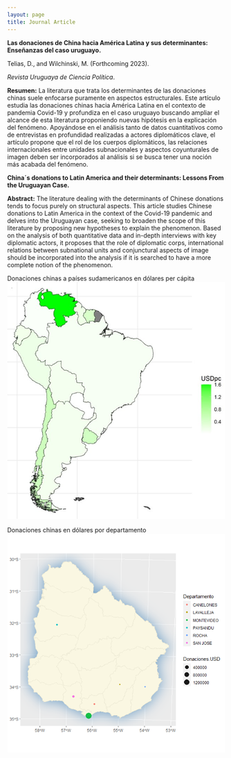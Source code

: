 ```yaml
---
layout: page
title: Journal Article
---
```


**Las donaciones de China hacia América Latina y sus determinantes: Enseñanzas del caso uruguayo.**

Telias, D., and Wilchinski, M. (Forthcoming 2023). 

*Revista Uruguaya de Ciencia Política*.

**Resumen:** La literatura que trata los determinantes de las donaciones chinas suele enfocarse puramente en aspectos estructurales. Este artículo estudia las donaciones chinas hacia América Latina en el contexto de pandemia Covid-19 y profundiza en el caso uruguayo buscando ampliar el alcance de esta literatura proponiendo nuevas hipótesis en la explicación del fenómeno. Apoyándose en el análisis tanto de datos cuantitativos como de entrevistas en profundidad realizadas a actores diplomáticos clave, el artículo propone que el rol de los cuerpos diplomáticos, las relaciones internacionales entre unidades subnacionales y aspectos coyunturales de imagen deben ser incorporados al análisis si se busca tener una noción más acabada del fenómeno.

**China´s donations to Latin America and their determinants: Lessons From the Uruguayan Case.**

**Abstract:** The literature dealing with the determinants of Chinese donations tends to focus purely on structural aspects. This article studies Chinese donations to Latin America in the context of the Covid-19 pandemic and delves into the Uruguayan case, seeking to broaden the scope of this literature by proposing new hypotheses to explain the phenomenon. Based on the analysis of both quantitative data and in-depth interviews with key diplomatic actors, it proposes that the role of diplomatic corps, international relations between subnational units and conjunctural aspects of image should be incorporated into the analysis if it is searched to have a more complete notion of the phenomenon.

Donaciones chinas a países sudamericanos en dólares per cápita
![](https://github.com/MarceloWilchinski/marcelowilchinski.github.io/blob/master/images/china1.jpg?raw=true)

Donaciones chinas en dólares por departamento
![](https://github.com/MarceloWilchinski/marcelowilchinski.github.io/blob/master/images/china2.jpg?raw=true)
